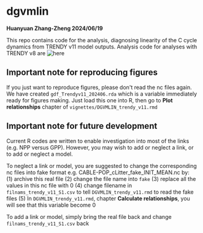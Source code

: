 # dgvmlin

**Huanyuan Zhang-Zheng 2024/06/19**

This repo contains code for the analysis, diagnosing linearity of the C cycle dynamics from TRENDY v11 model outputs. Analysis code for analyses with TRENDY v8 are ![here](https://github.com/Hzhang-ouce/DGVM_density_plot)

## Important note for reproducing figures

If you just want to reproduce figures, please don't read the nc files again. We have created `gdf_Trendyv11_202406.rda` which is a variable immediately ready for figures making. Just load this one into R, then go to **Plot relationships** chapter of `vignettes/DGVMLIN_trendy_v11.rmd`

## Important note for future development

Current R codes are written to enable investigation into most of the links (e.g. NPP versus GPP). However, you may wish to add or neglect a link, or to add or neglect a model. 

To neglect a link or model, you are suggested to change the corresponding nc files into fake format e.g. CABLE-POP_cLitter_fake_INIT_MEAN.nc by:  
(1) archive this real file
(2) change the file name into `fake`
(3) replace all the values in this nc file with 0 
(4) change filename in `filnams_trendy_v11_S1.csv` to tell `DGVMLIN_trendy_v11.rmd` to read the fake files
(5) In `DGVMLIN_trendy_v11.rmd`, chapter **Calculate relationships**, you will see that this variable become 0

To add a link or model, simply bring the real file back and change `filnams_trendy_v11_S1.csv` back



